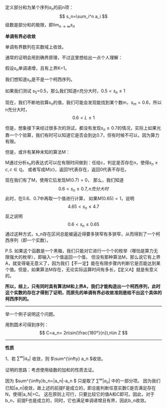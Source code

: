 定义部分和为某个序列$a_n$的前n项：
$$
s_n=\sum_i^n a_i
$$
级数是部分和的极限，即$\lim_{n\rightarrow \infty}s_n$



**单调有界必收敛**


单调有界数列在实数域上收敛。

通常的证明会用到确界原理，不过这里想给出一点个人理解：


假设$s_n$单调递增，且有上界K=1。

我们想知道$s_n$是不是一个柯西序列。

如果我们测试 $s_5$=0.5，那么我们知道n充分大时，$0.5< s_n\leq 1$

现在，我们不断地验算$s_n$的值，我们可能会发现能找到某个数m，$s_m=0.6$，所以n充分大时，
$$0.6< L\leq 1$$

但是，想象接下来经过很多次的测试，都没有发现$s_n\geq 0.7$的情况，实际上如果光靠一个个验算，我们有时可以知道它是否会到达0.7，但有时候不可以，因为算力有限。

但是，或许有某种未知的算法M：

M通过分析$s_n$的表达式可以在有限时间做到：任给c，判定是否存在n，使得$s_n\geq c,c\in \mathbb{Q}$。
或者写成$M(c)$，返回1代表存在，返回0代表不存在。

现在我们有了M，使用它后发现$M(0.7)=0$，
那么，我们知道
$$0.6 <s_n\leq 0.7,n充分大时$$
此时，在0.6、0.7中再取一个值进行计算，
如果$M(0.65)=1$，说明
$$4.65 <s_n\leq 4.7$$
反之说明
$$0.6 <s_n\leq 0.65$$
通过这种方式，s_n存在区间总能被逼近得要多狭窄有多狭窄，从而得到了一个柯西序列（即一个实数）。




P.S. 如果这个函数是一个黑箱，我们只能对它进行一个个的枚举（哪怕是算力无限强大的枚举），即输入一个值返回一个值，
但没有那种算法M，那么说它有上界A，就变得毫无意义了，因为我们【不一定】能在有限步骤内判断它是否能达到某个值。但是，如果算法M存在，无论实际运算时间有多长，【定义A】就是有意义的。

**所以，综上，只有同时具有算法M和上界A，我们才能构造出一个柯西序列，此时这个实数的存在才得到了证明，而原先的单调有界必收敛准则是给不出这个具体的柯西序列的。**

---
举一个例子说明这个问题。

用割圆术可得到序列：
$$
C=a_n= 2n\sin(\frac{180°}{n}),n\in Z
$$

---

**性质**

1、若 $\sum^{\infty} |a_n|$ 收敛，则 $\sum^{\infty} a_n $收敛。

证明的思路：考虑使用级数的加和的性质去证。

因为 $sum^{\infty}b_n=|a_n|-a_n $ 只是取了 $\sum^{\infty} |a_n|$ 中的一部分项。
因为我们已知|a_n|收敛，故上述的前提F是成立的，即总能判断任意实数C是否满足存在N，使得|a_N|>C。
这在原则上可行，只要比较它的值A和C即可。因此，对于b_n，前提F也是成立的，同时，它也满足单调递增且有界，因此b_n收敛。
